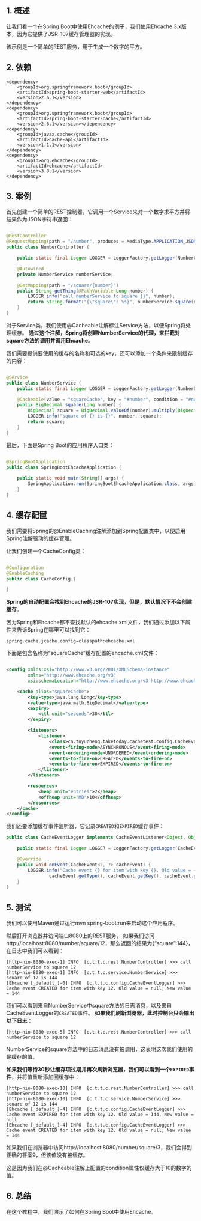 ## 1. 概述

让我们看一个在Spring Boot中使用Ehcache的例子，我们使用Ehcache 3.x版本，因为它提供了JSR-107缓存管理器的实现。

该示例是一个简单的REST服务，用于生成一个数字的平方。

## 2. 依赖

```text
<dependency>
    <groupId>org.springframework.boot</groupId>
    <artifactId>spring-boot-starter-web</artifactId>
    <version>2.6.1</version>
</dependency>
<dependency>
    <groupId>org.springframework.boot</groupId>
    <artifactId>spring-boot-starter-cache</artifactId>
    <version>2.6.1</version></dependency>
<dependency>
    <groupId>javax.cache</groupId>
    <artifactId>cache-api</artifactId>
    <version>1.1.1</version>
</dependency>
<dependency>
    <groupId>org.ehcache</groupId>
    <artifactId>ehcache</artifactId>
    <version>3.8.1</version>
</dependency>     
```

## 3. 案例

首先创建一个简单的REST控制器，它调用一个Service来对一个数字求平方并将结果作为JSON字符串返回：

```java

@RestController
@RequestMapping(path = "/number", produces = MediaType.APPLICATION_JSON_VALUE)
public class NumberController {

    public static final Logger LOGGER = LoggerFactory.getLogger(NumberController.class);

    @Autowired
    private NumberService numberService;

    @GetMapping(path = "/square/{number}")
    public String getThing(@PathVariable Long number) {
        LOGGER.info("call numberService to square {}", number);
        return String.format("{\"square\": %s}", numberService.square(number));
    }
}
```

对于Service类，我们使用@Cacheable注解标注Service方法，以便Spring将处理缓存。
**通过这个注解，Spring将创建NumberService的代理，来拦截对square方法的调用并调用Ehcache**。

我们需要提供要使用的缓存的名称和可选的key，还可以添加一个条件来限制缓存的内容：

```java

@Service
public class NumberService {
    public static final Logger LOGGER = LoggerFactory.getLogger(NumberService.class);

    @Cacheable(value = "squareCache", key = "#number", condition = "#number > 10")
    public BigDecimal square(Long number) {
        BigDecimal square = BigDecimal.valueOf(number).multiply(BigDecimal.valueOf(number));
        LOGGER.info("square of {} is {}", number, square);
        return square;
    }
}
```

最后，下面是Spring Boot的应用程序入口类：

```java

@SpringBootApplication
public class SpringBootEhcacheApplication {

    public static void main(String[] args) {
        SpringApplication.run(SpringBootEhcacheApplication.class, args);
    }
}
```

## 4. 缓存配置

我们需要将Spring的@EnableCaching注解添加到Spring配置类中，以便启用Spring注解驱动的缓存管理。

让我们创建一个CacheConfig类：

```java

@Configuration
@EnableCaching
public class CacheConfig {

}
```

**Spring的自动配置会找到Ehcache的JSR-107实现，但是，默认情况下不会创建缓存**。

因为Spring和Ehcache都不查找默认的ehcache.xml文件，我们通过添加以下属性来告诉Spring在哪里可以找到它：

```properties
spring.cache.jcache.config=classpath:ehcache.xml
```

下面是包含名称为“squareCache”缓存配置的ehcache.xml文件：

```xml

<config xmlns:xsi="http://www.w3.org/2001/XMLSchema-instance"
        xmlns="http://www.ehcache.org/v3"
        xsi:schemaLocation="http://www.ehcache.org/v3 http://www.ehcache.org/schema/ehcache-core-3.0.xsd">

    <cache alias="squareCache">
        <key-type>java.lang.Long</key-type>
        <value-type>java.math.BigDecimal</value-type>
        <expiry>
            <ttl unit="seconds">30</ttl>
        </expiry>

        <listeners>
            <listener>
                <class>cn.tuyucheng.taketoday.cachetest.config.CacheEventLogger</class>
                <event-firing-mode>ASYNCHRONOUS</event-firing-mode>
                <event-ordering-mode>UNORDERED</event-ordering-mode>
                <events-to-fire-on>CREATED</events-to-fire-on>
                <events-to-fire-on>EXPIRED</events-to-fire-on>
            </listener>
        </listeners>

        <resources>
            <heap unit="entries">2</heap>
            <offheap unit="MB">10</offheap>
        </resources>
    </cache>
</config>
```

我们还要添加缓存事件监听器，它记录`CREATED`和`EXPIRED`缓存事件：

```java
public class CacheEventLogger implements CacheEventListener<Object, Object> {

    public static final Logger LOGGER = LoggerFactory.getLogger(CacheEventLogger.class);

    @Override
    public void onEvent(CacheEvent<?, ?> cacheEvent) {
        LOGGER.info("Cache event {} for item with key {}. Old value = {}, New value = {}",
                cacheEvent.getType(), cacheEvent.getKey(), cacheEvent.getOldValue(), cacheEvent.getNewValue());
    }
}
```

## 5. 测试

我们可以使用Maven通过运行mvn spring-boot:run来启动这个应用程序。

然后打开浏览器并访问端口8080上的REST服务，
如果我们访问http://localhost:8080/number/square/12，那么返回的结果为{“square”:144}，在日志中我们可以看到：

```text
[http-nio-8080-exec-1] INFO  [c.t.t.c.rest.NumberController] >>> call numberService to square 12 
[http-nio-8080-exec-1] INFO  [c.t.t.c.service.NumberService] >>> square of 12 is 144 
[Ehcache [_default_]-0] INFO  [c.t.t.c.config.CacheEventLogger] >>> Cache event CREATED for item with key 12. Old value = null, New value = 144 
```

我们可以看到来自NumberService中square方法的日志消息，以及来自CacheEventLogger的`CREATED`事件。
**如果我们刷新浏览器，此时控制台只会输出以下日志**：

```text
[http-nio-8080-exec-5] INFO  [c.t.t.c.rest.NumberController] >>> call numberService to square 12 
```

NumberService的square方法中的日志消息没有被调用，这表明这次我们使用的是缓存的值。

**如果我们等待30秒让缓存项过期并再次刷新浏览器，我们可以看到一个`EXPIRED`事件**，并将值重新添加回缓存中：

```text
[http-nio-8080-exec-10] INFO  [c.t.t.c.rest.NumberController] >>> call numberService to square 12 
[http-nio-8080-exec-10] INFO  [c.t.t.c.service.NumberService] >>> square of 12 is 144 
[Ehcache [_default_]-4] INFO  [c.t.t.c.config.CacheEventLogger] >>> Cache event EXPIRED for item with key 12. Old value = 144, New value = null 
[Ehcache [_default_]-4] INFO  [c.t.t.c.config.CacheEventLogger] >>> Cache event CREATED for item with key 12. Old value = null, New value = 144
```

如果我们在浏览器中访问http://localhost:8080/number/square/3，我们会得到正确的答案9，但该值没有被缓存。

这是因为我们在@Cacheable注解上配置的condition属性仅缓存大于10的数字的值。

## 6. 总结

在这个教程中，我们演示了如何在Spring Boot中使用Ehcache。